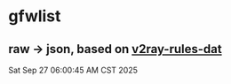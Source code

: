 # gfwlist
## raw -> json, based on [v2ray-rules-dat](https://github.com/Loyalsoldier/v2ray-rules-dat)
Sat Sep 27 06:00:45 AM CST 2025

